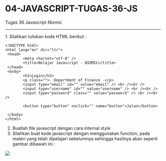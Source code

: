 # 04-JAVASCRIPT-TUGAS-36-JS
Tugas 36 Javascript Niomic
<hr>
1. Silahkan tuliskan kode HTML berikut : <br>

```
<!DOCTYPE html>
<html lang="en" dir="ltr">
 <head>
        <meta charset="utf-8" />
        <title>Belajar Javascript - NIOMIC</title>
 </head>
 <body>
        <h2>Login</h2>
        <p class="">- Department of Finance -</p>
        <input type="email" id="" value="email" /> <br /><br />
        <input type="username" id="" value="username" /> <br /><br />
        <input type="password" class="" value="password" /> <br /><br />

        <button type="button" onclick="" name="button">Jalan</button>

 </body>
</html>

```
2. Buatlah file javascript dengan cara internal style
3. Silahkan buat kode javascript dengan menggunakan function, pada materi yang telah dipelajari sebelumnya sehingga hasilnya akan seperti gambar dibawah ini : <br>
<img src="https://lh3.googleusercontent.com/0yYvj4PFfmuDwSd4HDQQ6P7UVmhG3crhvmkdrBZfjLEYYSqJb1Xvj6U3vgEcrDX39jVJo0LXpmFQzzV3GFH9QpRi8jZNlDLDbLx2gX6oB0XVtIS7OUAMvs8uaqohuQ-bP3oNSYH-">
